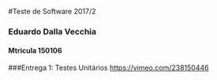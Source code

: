#Teste de Software 2017/2

### Eduardo Dalla Vecchia
#### Mtricula 150106

###Entrega 1: Testes Unitários
https://vimeo.com/238150446